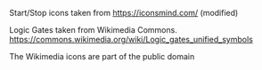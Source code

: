 Start/Stop icons taken from https://iconsmind.com/ (modified)

Logic Gates taken from Wikimedia Commons. https://commons.wikimedia.org/wiki/Logic_gates_unified_symbols

The Wikimedia icons are part of the public domain